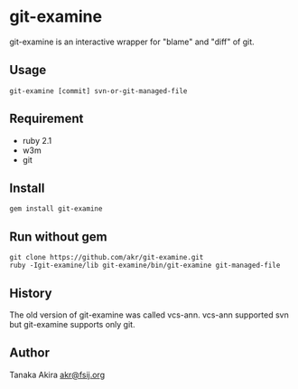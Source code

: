 git-examine
===========

git-examine is an interactive wrapper for "blame" and "diff" of git.

## Usage

    git-examine [commit] svn-or-git-managed-file

## Requirement

* ruby 2.1
* w3m
* git

## Install

    gem install git-examine

## Run without gem

    git clone https://github.com/akr/git-examine.git
    ruby -Igit-examine/lib git-examine/bin/git-examine git-managed-file


## History

The old version of git-examine was called vcs-ann.
vcs-ann supported svn but git-examine supports only git.

## Author

Tanaka Akira
akr@fsij.org
